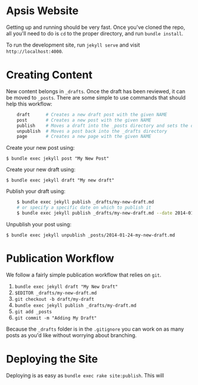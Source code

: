 # Apsis Website

Getting up and running should be very fast. Once you've cloned the repo, all you'll need to do is `cd` to the proper directory, and run `bundle install`.

To run the development site, run `jekyll serve` and visit `http://localhost:4000`.

# Creating Content

New content belongs in `_drafts`. Once the draft has been reviewed, it can be moved to `_posts`. There are some simple to use commands that should help this workflow:

```sh
    draft      # Creates a new draft post with the given NAME
    post       # Creates a new post with the given NAME
    publish    # Moves a draft into the _posts directory and sets the date
    unpublish  # Moves a post back into the _drafts directory
    page       # Creates a new page with the given NAME
```

Create your new post using:

`$ bundle exec jekyll post "My New Post"`

Create your new draft using:

`$ bundle exec jekyll draft "My new draft"`

Publish your draft using:

```sh
    $ bundle exec jekyll publish _drafts/my-new-draft.md
    # or specify a specific date on which to publish it
    $ bundle exec jekyll publish _drafts/my-new-draft.md --date 2014-01-24
```

Unpublish your post using:

`$ bundle exec jekyll unpublish _posts/2014-01-24-my-new-draft.md`

# Publication Workflow

We follow a fairly simple publication workflow that relies on `git`.

1. `bundle exec jekyll draft "My New Draft"`
2. `$EDITOR _drafts/my-new-draft.md`
3. `git checkout -b draft/my-draft`
4. `bundle exec jekyll publish _drafts/my-draft.md`
5. `git add _posts`
6. `git commit -m "Adding My Draft"`

Because the `_drafts` folder is in the `.gitignore` you can work on as many posts as you'd like without worrying about branching.

# Deploying the Site

Deploying is as easy as `bundle exec rake site:publish`. This will
